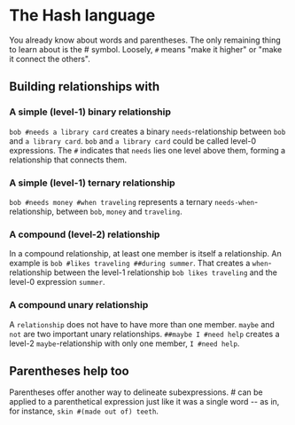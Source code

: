 # The Hash language
You already know about words and parentheses. The only remaining thing to learn about is the # symbol. Loosely, `#` means "make it higher" or "make it connect the others".

## Building relationships with #

### A simple (level-1) binary relationship
`bob #needs a library card` creates a binary `needs`-relationship between `bob` and `a library card`. `bob` and `a library card` could be called level-0 expressions. The `#` indicates that `needs` lies one level above them, forming a relationship that connects them.

### A simple (level-1) ternary relationship
`bob #needs money #when traveling` represents a ternary `needs-when`-relationship, between `bob`, `money` and `traveling`.

### A compound (level-2) relationship
In a compound relationship, at least one member is itself a relationship. An example is `bob #likes traveling ##during summer`. That creates a `when`-relationship between the level-1 relationship `bob likes traveling` and the level-0 expression `summer`.

### A compound unary relationship
A `relationship` does not have to have more than one member. `maybe` and `not` are two important unary relationships. `##maybe I #need help` creates a level-2 `maybe`-relationship with only one member, `I #need help`. 

## Parentheses help too
Parentheses offer another way to delineate subexpressions. # can be applied to a parenthetical expression just like it was a single word -- as in, for instance, `skin #(made out of) teeth`.
